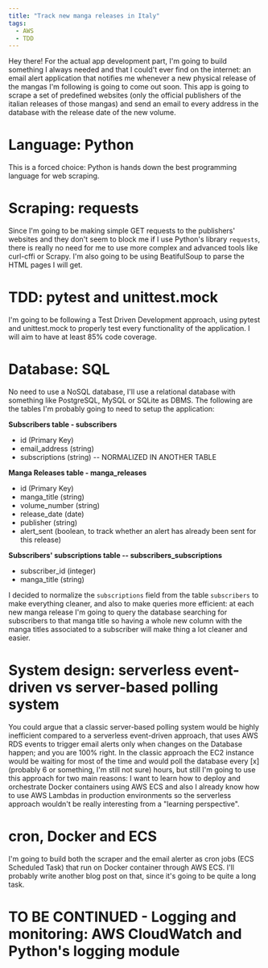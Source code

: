 ```yaml
---
title: "Track new manga releases in Italy"
tags:
  - AWS
  - TDD
---
```


Hey there! For the actual app development part, I'm going to build something I always needed and that I could't ever find on the internet: an email alert application that notifies me whenever a new physical release of the mangas I'm following is going to come out soon. This app is going to scrape a set of predefined websites (only the official publishers of the italian releases of those mangas) and send an email to every address in the database with the release date of the new volume. 

# Language: Python
This is a forced choice: Python is hands down the best programming language for web scraping. 

# Scraping: requests
Since I'm going to be making simple GET requests to the publishers' websites and they don't seem to block me if I use Python's library ```requests```, there is really no need for me to use more complex and advanced tools like curl-cffi or Scrapy. I'm also going to be using BeatifulSoup to parse the HTML pages I will get. 

# TDD: pytest and unittest.mock
I'm going to be following a Test Driven Development approach, using pytest and unittest.mock to properly test every functionality of the application. I will aim to have at least 85% code coverage.

# Database: SQL 
No need to use a NoSQL database, I'll use a relational database with something like PostgreSQL, MySQL or SQLite as DBMS. The following are the tables I'm probably going to need to setup the application: 

**Subscribers table - subscribers**
- id (Primary Key)
- email_address (string)
- subscriptions (string) -- NORMALIZED IN ANOTHER TABLE

**Manga Releases table - manga_releases**
- id (Primary Key)
- manga_title (string)
- volume_number (string)
- release_date (date)
- publisher (string)
- alert_sent (boolean, to track whether an alert has already been sent for this release)

**Subscribers' subscriptions table -- subscribers_subscriptions**
- subscriber_id (integer)
- manga_title (string)

I decided to normalize the ```subscriptions``` field from the table ```subscribers``` to make everything cleaner, and also to make queries more efficient: at each new manga release I'm going to query the database searching for subscribers to that manga title so having a whole new column with the manga titles associated to a subscriber will make thing a lot cleaner and easier. 

# System design: serverless event-driven vs server-based polling system
You could argue that a classic server-based polling system would be highly inefficient compared to a serverless event-driven approach, that uses AWS RDS events to trigger email alerts only when changes on the Database happen; and you are 100% right. In the classic approach the EC2 instance would be waiting for most of the time and would poll the database every [x] (probably 6 or something, I'm still not sure) hours, but still I'm going to use this approach for two main reasons: I want to learn how to deploy and orchestrate Docker containers using AWS ECS and also I already know how to use AWS Lambdas in production environments so the serverless approach wouldn't be really interesting from a "learning perspective".

# cron, Docker and ECS
I'm going to build both the scraper and the email alerter as cron jobs (ECS Scheduled Task) that run on Docker container through AWS ECS. I'll probably write another blog post on that, since it's going to be quite a long task.

# TO BE CONTINUED - Logging and monitoring: AWS CloudWatch and Python's logging module

